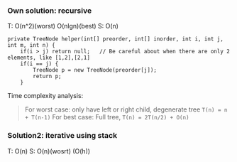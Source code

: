 ### Own solution: recursive 
T: O(n^2)(worst) O(nlgn)(best) S: O(n)

```
private TreeNode helper(int[] preorder, int[] inorder, int i, int j, int m, int n) {
    if(i > j) return null;   // Be careful about when there are only 2 elements, like [1,2],[2,1]
    if(i == j) {
        TreeNode p = new TreeNode(preorder[j]);
        return p;
    }
```	

Time complexity analysis:
> For worst case: only have left or right child, degenerate tree `T(n) = n + T(n-1)`
> For best case: Full tree, `T(n) = 2T(n/2) + O(n)`
	
### Solution2:  iterative using stack    
T: O(n) S: O(n)(wosrt) (O(h))

